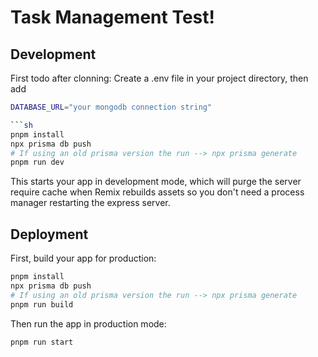 # Task Management Test!

## Development

First todo after clonning:
Create a .env file in your project directory, then add

```sh
DATABASE_URL="your mongodb connection string"

```sh
pnpm install
npx prisma db push
# If using an old prisma version the run --> npx prisma generate
pnpm run dev
```

This starts your app in development mode, which will purge the server require cache when Remix rebuilds assets so you don't need a process manager restarting the express server.

## Deployment

First, build your app for production:

```sh
pnpm install
npx prisma db push
# If using an old prisma version the run --> npx prisma generate
pnpm run build
```

Then run the app in production mode:

```sh
pnpm run start
```